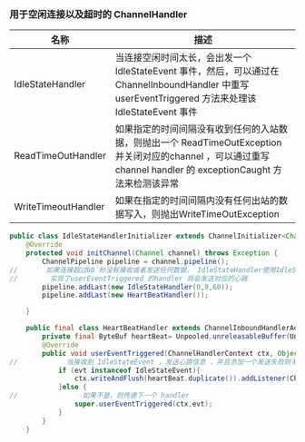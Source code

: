 ### 用于空闲连接以及超时的 ChannelHandler

| 名称                | 描述                                                         |
| ------------------- | ------------------------------------------------------------ |
| IdleStateHandler    | 当连接空闲时间太长，会出发一个IdleStateEvent 事件，然后，可以通过在ChannelInboundHandler 中重写 userEventTriggered 方法来处理该 IdleStateEvent 事件 |
| ReadTimeOutHandler  | 如果指定的时间间隔没有收到任何的入站数据，则抛出一个 ReadTimeOutException 并关闭对应的channel ，可以通过重写channel handler 的 exceptionCaught 方法来检测该异常 |
| WriteTimeoutHandler | 如果在指定的时间间隔内没有任何出站的数据写入，则抛出WriteTimeOutException |

```java
public class IdleStateHandlerInitializer extends ChannelInitializer<Channel> {
    @Override
    protected void initChannel(Channel channel) throws Exception {
        ChannelPipeline pipeline = channel.pipeline();
//       如果连接超过60 秒没有接收或者发送任何数据， IdleStateHandler使用IdleStateEvent 事件 ，来调用fireUserEventTriggered ，
//        实现了userEventTriggered 的handler 将会发送对应的心跳
        pipeline.addLast(new IdleStateHandler(0,0,60));
        pipeline.addLast(new HeartBeatHandler());

    }

    public final class HeartBeatHandler extends ChannelInboundHandlerAdapter{
        private final ByteBuf heartBeat= Unpooled.unreleasableBuffer(Unpooled.copiedBuffer("heartbeat", CharsetUtil.UTF_8));
        @Override
        public void userEventTriggered(ChannelHandlerContext ctx, Object evt) throws Exception {
//            当接收到 IdleStateEvent ，发送心跳信息 ，并且添加一个发送失败则关闭连接的 listener
            if (evt instanceof IdleStateEvent){
                ctx.writeAndFlush(heartBeat.duplicate()).addListener(ChannelFutureListener.CLOSE_ON_FAILURE);
            }else {
//                如果不是，则传递下一个 handler
                super.userEventTriggered(ctx,evt);
            }
        }
    }
```